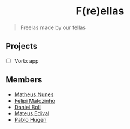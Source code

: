 # <h1 align="center">F(re)ellas</h1>
> Freelas made by our fellas

## Projects

- [ ] Vortx app

## Members

- [Matheus Nunes](https://github.com/matheusnunesismael)
- [Felipi Matozinho](https://github.com/matozinho)
- [Daniel Boll](https://github.com/daniel-boll)
- [Mateus Edival](https://github.com/mateusedival)
- [Pablo Hugen](https://github.com/tomcat-42)
